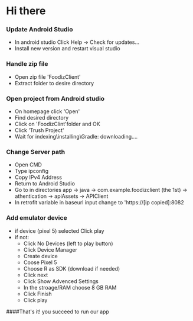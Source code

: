 # Hi there


### Update Android Studio
* In android studio Click Help -> Check for updates...
* Install new version and restart visual studio

### Handle zip file
* Open zip file 'FoodizClient'
* Extract folder to desire directory

### Open project from Android studio
* On homepage click 'Open'
* Find desired directory
* Click on 'FoodizClint'folder and OK
* Click 'Trush Project'
* Wait for indexing\installing\Gradle: downloading....

### Change Server path
* Open CMD
* Type ipconfig
* Copy IPv4 Address 
* Return to Android Studio
* Go to in directories app -> java -> com.example.foodizclient (the 1st) -> athentication -> apiAssets -> APIClient
* In retrofit variable in baseurl input change to 'https://[ip copied]:8082

### Add emulator device
* if device (pixel 5) selected Click play
* if not:
  * Click No Devices (left to play button)
  * Click Device Manager
  * Create device
  * Coose Pixel 5
  * Choose R as SDK (download if needed)
  * Click next
  * Click Show Advenced Settings
  * In the stroage/RAM choose 8 GB RAM
  * Click Finish
  * Click play

####That's it! you succeed to run our app
